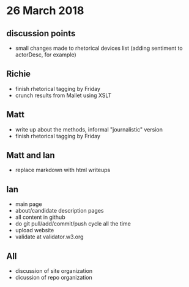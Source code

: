 # 26 March 2018

## discussion points
- small changes made to rhetorical devices list (adding sentiment to actorDesc, for example)

## Richie
- finish rhetorical tagging by Friday
- crunch results from Mallet using XSLT

## Matt
- write up about the methods, informal "journalistic" version
- finish rhetorical tagging by Friday

## Matt and Ian
- replace markdown with html writeups

## Ian
- main page
- about/candidate description pages
- all content in github
- do git pull/add/commit/push cycle all the time
- upload website
- validate at validator.w3.org

## All
- discussion of site organization
- dicussion of repo organization